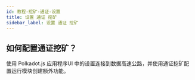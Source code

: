 ```yaml
---
id: 教程-挖矿-通证-设置
title: 设置 通证 挖矿
sidebar_label: 设置 通证 挖矿
---
```


## 如何配置通证挖矿？

使用 Polkadot.js 应用程序UI 中的设置连接到数据高速公路，并使用通证挖矿配置运行模块创建额外功能。
